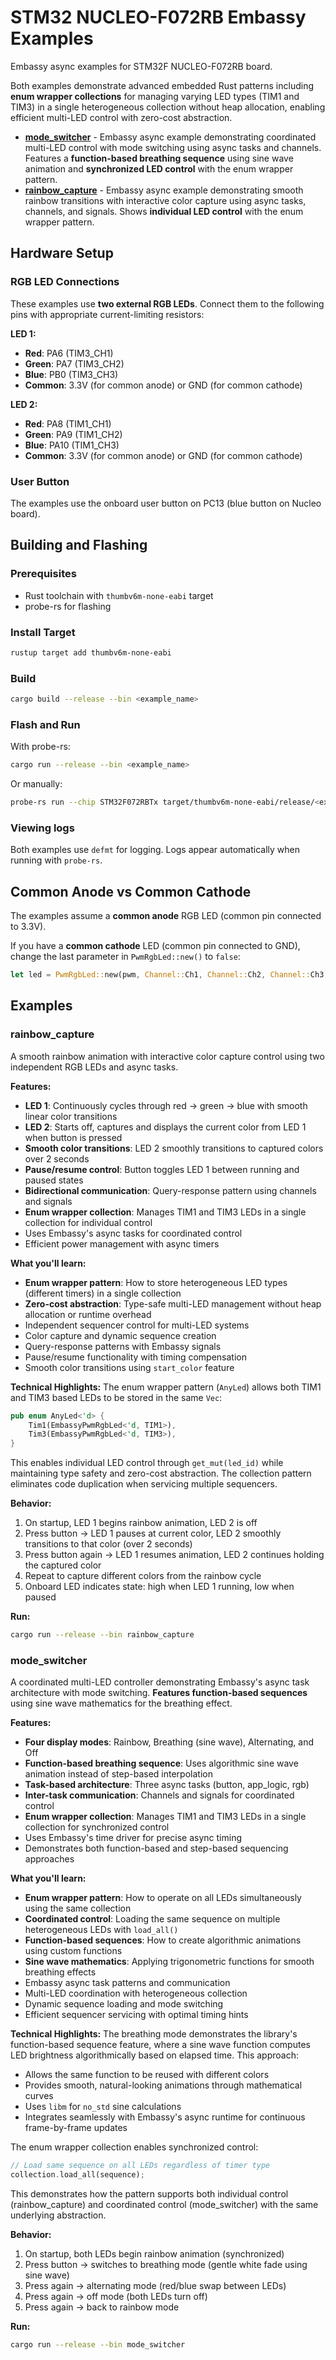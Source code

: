 # STM32 NUCLEO-F072RB Embassy Examples

Embassy async examples for STM32F NUCLEO-F072RB board.

Both examples demonstrate advanced embedded Rust patterns including **enum wrapper collections** for managing varying LED types (TIM1 and TIM3) in a single heterogeneous collection without heap allocation, enabling efficient multi-LED control with zero-cost abstraction.

- **[mode_switcher](#mode_switcher)** - Embassy async example demonstrating coordinated multi-LED control with mode switching using async tasks and channels. Features a **function-based breathing sequence** using sine wave animation and **synchronized LED control** with the enum wrapper pattern.
- **[rainbow_capture](#rainbow_capture)** - Embassy async example demonstrating smooth rainbow transitions with interactive color capture using async tasks, channels, and signals. Shows **individual LED control** with the enum wrapper pattern.

## Hardware Setup

### RGB LED Connections

These examples use **two external RGB LEDs**. Connect them to the following pins with appropriate current-limiting resistors:

**LED 1:**
- **Red**: PA6 (TIM3_CH1)
- **Green**: PA7 (TIM3_CH2)
- **Blue**: PB0 (TIM3_CH3)
- **Common**: 3.3V (for common anode) or GND (for common cathode)

**LED 2:**
- **Red**: PA8 (TIM1_CH1)
- **Green**: PA9 (TIM1_CH2)
- **Blue**: PA10 (TIM1_CH3)
- **Common**: 3.3V (for common anode) or GND (for common cathode)

### User Button

The examples use the onboard user button on PC13 (blue button on Nucleo board).

## Building and Flashing

### Prerequisites

- Rust toolchain with `thumbv6m-none-eabi` target
- probe-rs for flashing

### Install Target
```bash
rustup target add thumbv6m-none-eabi
```

### Build
```bash
cargo build --release --bin <example_name>
```

### Flash and Run

With probe-rs:
```bash
cargo run --release --bin <example_name>
```

Or manually:
```bash
probe-rs run --chip STM32F072RBTx target/thumbv6m-none-eabi/release/<example_name>
```

### Viewing logs
Both examples use `defmt` for logging. Logs appear automatically when running with `probe-rs`.

## Common Anode vs Common Cathode

The examples assume a **common anode** RGB LED (common pin connected to 3.3V).

If you have a **common cathode** LED (common pin connected to GND), change the last parameter in `PwmRgbLed::new()` to `false`:
```rust
let led = PwmRgbLed::new(pwm, Channel::Ch1, Channel::Ch2, Channel::Ch3, false);
```

## Examples

### rainbow_capture

A smooth rainbow animation with interactive color capture control using two independent RGB LEDs and async tasks.

**Features:**
- **LED 1**: Continuously cycles through red → green → blue with smooth linear color transitions
- **LED 2**: Starts off, captures and displays the current color from LED 1 when button is pressed
- **Smooth color transitions**: LED 2 smoothly transitions to captured colors over 2 seconds
- **Pause/resume control**: Button toggles LED 1 between running and paused states
- **Bidirectional communication**: Query-response pattern using channels and signals
- **Enum wrapper collection**: Manages TIM1 and TIM3 LEDs in a single collection for individual control
- Uses Embassy's async tasks for coordinated control
- Efficient power management with async timers

**What you'll learn:**
- **Enum wrapper pattern**: How to store heterogeneous LED types (different timers) in a single collection
- **Zero-cost abstraction**: Type-safe multi-LED management without heap allocation or runtime overhead
- Independent sequencer control for multi-LED systems
- Color capture and dynamic sequence creation
- Query-response patterns with Embassy signals
- Pause/resume functionality with timing compensation
- Smooth color transitions using `start_color` feature

**Technical Highlights:**
The enum wrapper pattern (`AnyLed`) allows both TIM1 and TIM3 based LEDs to be stored in the same `Vec`:
```rust
pub enum AnyLed<'d> {
    Tim1(EmbassyPwmRgbLed<'d, TIM1>),
    Tim3(EmbassyPwmRgbLed<'d, TIM3>),
}
```
This enables individual LED control through `get_mut(led_id)` while maintaining type safety and zero-cost abstraction. The collection pattern eliminates code duplication when servicing multiple sequencers.

**Behavior:**
1. On startup, LED 1 begins rainbow animation, LED 2 is off
2. Press button → LED 1 pauses at current color, LED 2 smoothly transitions to that color (over 2 seconds)
3. Press button again → LED 1 resumes animation, LED 2 continues holding the captured color
4. Repeat to capture different colors from the rainbow cycle
5. Onboard LED indicates state: high when LED 1 running, low when paused

**Run:**
```bash
cargo run --release --bin rainbow_capture
```

### mode_switcher

A coordinated multi-LED controller demonstrating Embassy's async task architecture with mode switching. **Features function-based sequences** using sine wave mathematics for the breathing effect.

**Features:**
- **Four display modes**: Rainbow, Breathing (sine wave), Alternating, and Off
- **Function-based breathing sequence**: Uses algorithmic sine wave animation instead of step-based interpolation
- **Task-based architecture**: Three async tasks (button, app_logic, rgb)
- **Inter-task communication**: Channels and signals for coordinated control
- **Enum wrapper collection**: Manages TIM1 and TIM3 LEDs in a single collection for synchronized control
- Uses Embassy's time driver for precise async timing
- Demonstrates both function-based and step-based sequencing approaches

**What you'll learn:**
- **Enum wrapper pattern**: How to operate on all LEDs simultaneously using the same collection
- **Coordinated control**: Loading the same sequence on multiple heterogeneous LEDs with `load_all()`
- **Function-based sequences**: How to create algorithmic animations using custom functions
- **Sine wave mathematics**: Applying trigonometric functions for smooth breathing effects
- Embassy async task patterns and communication
- Multi-LED coordination with heterogeneous collection
- Dynamic sequence loading and mode switching
- Efficient sequencer servicing with optimal timing hints

**Technical Highlights:**
The breathing mode demonstrates the library's function-based sequence feature, where a sine wave function computes LED brightness algorithmically based on elapsed time. This approach:
- Allows the same function to be reused with different colors
- Provides smooth, natural-looking animations through mathematical curves
- Uses `libm` for `no_std` sine calculations
- Integrates seamlessly with Embassy's async runtime for continuous frame-by-frame updates

The enum wrapper collection enables synchronized control:
```rust
// Load same sequence on all LEDs regardless of timer type
collection.load_all(sequence);
```
This demonstrates how the pattern supports both individual control (rainbow_capture) and coordinated control (mode_switcher) with the same underlying abstraction.

**Behavior:**
1. On startup, both LEDs begin rainbow animation (synchronized)
2. Press button → switches to breathing mode (gentle white fade using sine wave)
3. Press again → alternating mode (red/blue swap between LEDs)
4. Press again → off mode (both LEDs turn off)
5. Press again → back to rainbow mode

**Run:**
```bash
cargo run --release --bin mode_switcher
```
